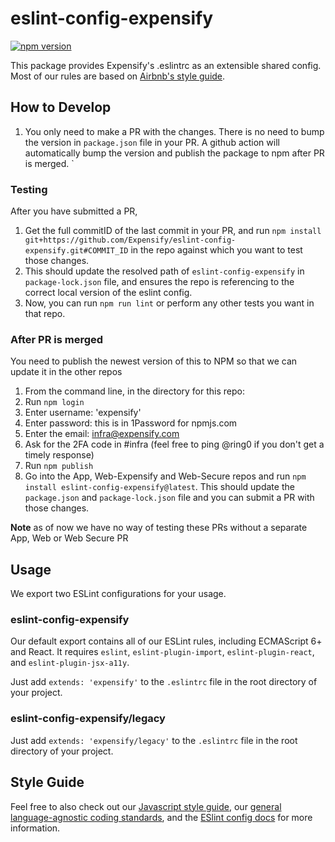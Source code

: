 # eslint-config-expensify

[![npm version](https://badge.fury.io/js/eslint-config-expensify.svg)](http://badge.fury.io/js/eslint-config-expensify)

This package provides Expensify's .eslintrc as an extensible shared config. Most of our rules are based on [Airbnb's style guide](https://github.com/airbnb/javascript).

## How to Develop

1. You only need to make a PR with the changes. There is no need to bump the version in `package.json` file in your PR. A github action will automatically bump the version and publish the package to npm after PR is merged.
`
### Testing

After you have submitted a PR,

1. Get the full commitID of the last commit in your PR, and run `npm install git+https://github.com/Expensify/eslint-config-expensify.git#COMMIT_ID` in the repo against which you want to test those changes.
2. This should update the resolved path of `eslint-config-expensify` in `package-lock.json` file, and ensures the repo is referencing to the correct local version of the eslint config.
3. Now, you can run `npm run lint` or perform any other tests you want in that repo.

### After PR is merged
You need to publish the newest version of this to NPM so that we can update it in the other repos
1. From the command line, in the directory for this repo:
1. Run `npm login`
1. Enter username: 'expensify'
1. Enter password: this is in 1Password for npmjs.com
1. Enter the email: infra@expensify.com
1. Ask for the 2FA code in #infra (feel free to ping @ring0 if you don't get a timely response)
1. Run `npm publish`
1. Go into the App, Web-Expensify and Web-Secure repos and run `npm install eslint-config-expensify@latest`. This should update the `package.json` and `package-lock.json` file and you can submit a PR with those changes.

**Note** as of now we have no way of testing these PRs without a separate App, Web or Web Secure PR

## Usage

We export two ESLint configurations for your usage.

### eslint-config-expensify

Our default export contains all of our ESLint rules, including ECMAScript 6+ and React. It requires `eslint`, `eslint-plugin-import`, `eslint-plugin-react`, and `eslint-plugin-jsx-a11y`.

Just add `extends: 'expensify'` to the `.eslintrc` file in the root directory of your project.

### eslint-config-expensify/legacy

Just add `extends: 'expensify/legacy'` to the `.eslintrc` file in the root directory of your project.

## Style Guide

Feel free to also check out our [Javascript style guide](https://github.com/Expensify/Style-Guide/blob/main/javascript.md), our [general language-agnostic coding standards](https://github.com/Expensify/Style-Guide/blob/main/general.md), and the [ESlint config docs](http://eslint.org/docs/user-guide/configuring#extending-configuration-files) for more information.

